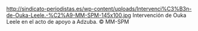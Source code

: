 http://sindicato-periodistas.es/wp-content/uploads/Intervenci%C3%B3n-de-Ouka-Leele.-%C2%A9-MM-SPM-145x100.jpg
Intervención de Ouka Leele en el acto de apoyo a Adzuba. © MM-SPM

